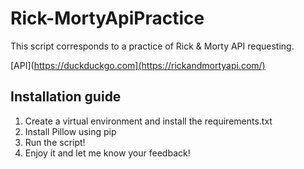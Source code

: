 ﻿# Rick-MortyApiPractice

This script corresponds to a practice of Rick & Morty API requesting. 

[API](https://duckduckgo.com](https://rickandmortyapi.com/)

## Installation guide
1. Create a virtual environment and install the requirements.txt
2. Install Pillow using pip
3. Run the script!
4. Enjoy it and let me know your feedback! 

